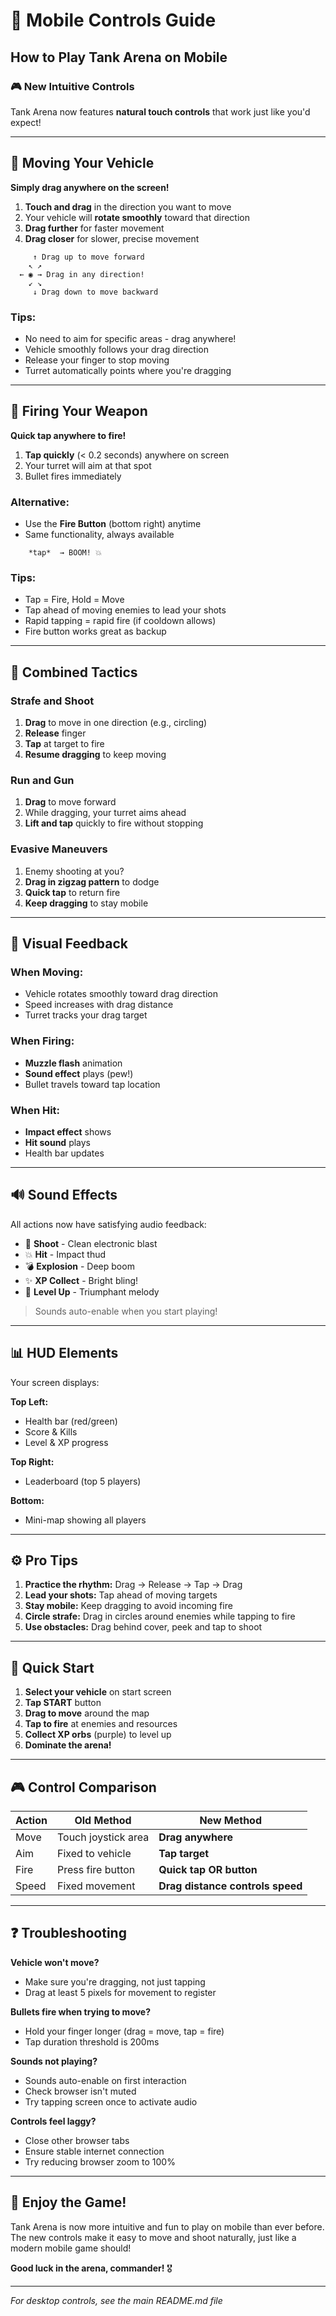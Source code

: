 # 📱 Mobile Controls Guide

## How to Play Tank Arena on Mobile

### 🎮 New Intuitive Controls

Tank Arena now features **natural touch controls** that work just like you'd expect!

---

## 🚗 Moving Your Vehicle

**Simply drag anywhere on the screen!**

1. **Touch and drag** in the direction you want to move
2. Your vehicle will **rotate smoothly** toward that direction
3. **Drag further** for faster movement
4. **Drag closer** for slower, precise movement

```
     ↑ Drag up to move forward
    ↖ ↗
  ← ◉ → Drag in any direction!
    ↙ ↘
     ↓ Drag down to move backward
```

### Tips:
- No need to aim for specific areas - drag anywhere!
- Vehicle smoothly follows your drag direction
- Release your finger to stop moving
- Turret automatically points where you're dragging

---

## 🔫 Firing Your Weapon

**Quick tap anywhere to fire!**

1. **Tap quickly** (< 0.2 seconds) anywhere on screen
2. Your turret will aim at that spot
3. Bullet fires immediately

### Alternative:
- Use the **Fire Button** (bottom right) anytime
- Same functionality, always available

```
    *tap*  → BOOM! 💥
```

### Tips:
- Tap = Fire, Hold = Move
- Tap ahead of moving enemies to lead your shots
- Rapid tapping = rapid fire (if cooldown allows)
- Fire button works great as backup

---

## 🎯 Combined Tactics

### Strafe and Shoot
1. **Drag** to move in one direction (e.g., circling)
2. **Release** finger
3. **Tap** at target to fire
4. **Resume dragging** to keep moving

### Run and Gun
1. **Drag** to move forward
2. While dragging, your turret aims ahead
3. **Lift and tap** quickly to fire without stopping

### Evasive Maneuvers
1. Enemy shooting at you?
2. **Drag in zigzag pattern** to dodge
3. **Quick tap** to return fire
4. **Keep dragging** to stay mobile

---

## 🎨 Visual Feedback

### When Moving:
- Vehicle rotates smoothly toward drag direction
- Speed increases with drag distance
- Turret tracks your drag target

### When Firing:
- **Muzzle flash** animation
- **Sound effect** plays (pew!)
- Bullet travels toward tap location

### When Hit:
- **Impact effect** shows
- **Hit sound** plays
- Health bar updates

---

## 🔊 Sound Effects

All actions now have satisfying audio feedback:

- 🔫 **Shoot** - Clean electronic blast
- 💥 **Hit** - Impact thud
- 💣 **Explosion** - Deep boom
- ✨ **XP Collect** - Bright bling!
- 🎉 **Level Up** - Triumphant melody

> Sounds auto-enable when you start playing!

---

## 📊 HUD Elements

Your screen displays:

**Top Left:**
- Health bar (red/green)
- Score & Kills
- Level & XP progress

**Top Right:**
- Leaderboard (top 5 players)

**Bottom:**
- Mini-map showing all players

---

## ⚙️ Pro Tips

1. **Practice the rhythm:** Drag → Release → Tap → Drag
2. **Lead your shots:** Tap ahead of moving targets
3. **Stay mobile:** Keep dragging to avoid incoming fire
4. **Circle strafe:** Drag in circles around enemies while tapping to fire
5. **Use obstacles:** Drag behind cover, peek and tap to shoot

---

## 🚀 Quick Start

1. **Select your vehicle** on start screen
2. **Tap START** button
3. **Drag to move** around the map
4. **Tap to fire** at enemies and resources
5. **Collect XP orbs** (purple) to level up
6. **Dominate the arena!**

---

## 🎮 Control Comparison

| Action | Old Method | New Method |
|--------|-----------|------------|
| Move | Touch joystick area | **Drag anywhere** |
| Aim | Fixed to vehicle | **Tap target** |
| Fire | Press fire button | **Quick tap OR button** |
| Speed | Fixed movement | **Drag distance controls speed** |

---

## ❓ Troubleshooting

**Vehicle won't move?**
- Make sure you're dragging, not just tapping
- Drag at least 5 pixels for movement to register

**Bullets fire when trying to move?**
- Hold your finger longer (drag = move, tap = fire)
- Tap duration threshold is 200ms

**Sounds not playing?**
- Sounds auto-enable on first interaction
- Check browser isn't muted
- Try tapping screen once to activate audio

**Controls feel laggy?**
- Close other browser tabs
- Ensure stable internet connection
- Try reducing browser zoom to 100%

---

## 🌟 Enjoy the Game!

Tank Arena is now more intuitive and fun to play on mobile than ever before. The new controls make it easy to move and shoot naturally, just like a modern mobile game should!

**Good luck in the arena, commander!** 🎖️

---

*For desktop controls, see the main README.md file*
